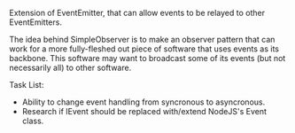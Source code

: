 Extension of EventEmitter, that can allow events to be relayed to other EventEmitters.

The idea behind SimpleObserver is to make an observer pattern that can work for a more fully-fleshed out piece of software that uses events as its backbone. This software may want to broadcast some of its events (but not necessarily all) to other software.

Task List:
* Ability to change event handling from syncronous to asyncronous.
* Research if IEvent should be replaced with/extend NodeJS's Event class.
